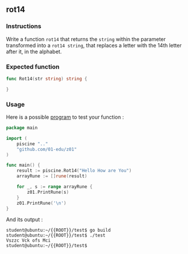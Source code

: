 ## rot14

### Instructions

Write a function `rot14` that returns the `string` within the parameter transformed into a `rot14 string`, that replaces a letter with the 14th letter after it, in the alphabet.

### Expected function

```go
func Rot14(str string) string {

}
```

### Usage

Here is a possible [program](TODO-LINK) to test your function :

```go
package main

import (
	piscine ".."
	"github.com/01-edu/z01"
)

func main() {
	result := piscine.Rot14("Hello How are You")
	arrayRune := []rune(result)

	for _, s := range arrayRune {
		z01.PrintRune(s)
	}
	z01.PrintRune('\n')
}
```

And its output :

```console
student@ubuntu:~/{{ROOT}}/test$ go build
student@ubuntu:~/{{ROOT}}/test$ ./test
Vszzc Vck ofs Mci
student@ubuntu:~/{{ROOT}}/test$
```
